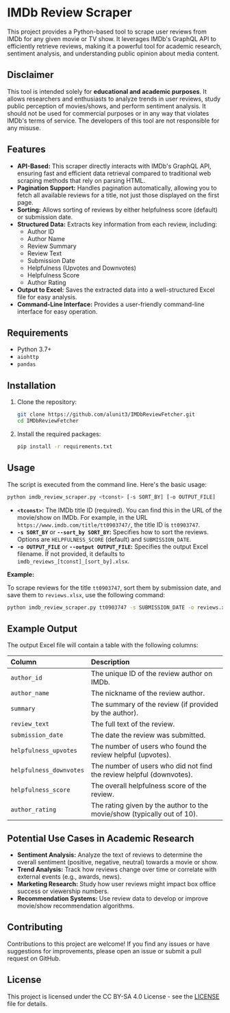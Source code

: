 # IMDb Review Scraper

This project provides a Python-based tool to scrape user reviews from IMDb for any given movie or TV show. It leverages IMDb's GraphQL API to efficiently retrieve reviews, making it a powerful tool for academic research, sentiment analysis, and understanding public opinion about media content.

## Disclaimer

This tool is intended solely for **educational and academic purposes**. It allows researchers and enthusiasts to analyze trends in user reviews, study public perception of movies/shows, and perform sentiment analysis. It should not be used for commercial purposes or in any way that violates IMDb's terms of service. The developers of this tool are not responsible for any misuse.

## Features

-   **API-Based:** This scraper directly interacts with IMDb's GraphQL API, ensuring fast and efficient data retrieval compared to traditional web scraping methods that rely on parsing HTML.
-   **Pagination Support:**  Handles pagination automatically, allowing you to fetch all available reviews for a title, not just those displayed on the first page.
-   **Sorting:**  Allows sorting of reviews by either helpfulness score (default) or submission date.
-   **Structured Data:** Extracts key information from each review, including:
    -   Author ID
    -   Author Name
    -   Review Summary
    -   Review Text
    -   Submission Date
    -   Helpfulness (Upvotes and Downvotes)
    -   Helpfulness Score
    -   Author Rating
-   **Output to Excel:** Saves the extracted data into a well-structured Excel file for easy analysis.
-   **Command-Line Interface:**  Provides a user-friendly command-line interface for easy operation.

## Requirements

-   Python 3.7+
-   `aiohttp`
-   `pandas`

## Installation

1. Clone the repository:

    ```bash
    git clone https://github.com/alunit3/IMDbReviewFetcher.git
    cd IMDbReviewFetcher
    ```
2. Install the required packages:

    ```bash
    pip install -r requirements.txt
    ```

## Usage

The script is executed from the command line. Here's the basic usage:

```bash
python imdb_review_scraper.py <tconst> [-s SORT_BY] [-o OUTPUT_FILE]
```

-   **`<tconst>`:** The IMDb title ID (required). You can find this in the URL of the movie/show on IMDb. For example, in the URL `https://www.imdb.com/title/tt0903747/`, the title ID is `tt0903747`.
-   **`-s SORT_BY`** or **`--sort_by SORT_BY`:**  Specifies how to sort the reviews. Options are `HELPFULNESS_SCORE` (default) and `SUBMISSION_DATE`.
-   **`-o OUTPUT_FILE`** or **`--output OUTPUT_FILE`:** Specifies the output Excel filename. If not provided, it defaults to `imdb_reviews_[tconst]_[sort_by].xlsx`.

**Example:**

To scrape reviews for the title `tt0903747`, sort them by submission date, and save them to `reviews.xlsx`, use the following command:

```bash
python imdb_review_scraper.py tt0903747 -s SUBMISSION_DATE -o reviews.xlsx
```

## Example Output

The output Excel file will contain a table with the following columns:

| Column              | Description                                                                                                      |
| :------------------ | :--------------------------------------------------------------------------------------------------------------- |
| `author_id`         | The unique ID of the review author on IMDb.                                                                     |
| `author_name`       | The nickname of the review author.                                                                              |
| `summary`           | The summary of the review (if provided by the author).                                                           |
| `review_text`       | The full text of the review.                                                                                     |
| `submission_date`   | The date the review was submitted.                                                                                |
| `helpfulness_upvotes` | The number of users who found the review helpful (upvotes).                                                    |
| `helpfulness_downvotes` | The number of users who did not find the review helpful (downvotes).                                       |
| `helpfulness_score` | The overall helpfulness score of the review.                                                                     |
| `author_rating`    | The rating given by the author to the movie/show (typically out of 10).                                          |

## Potential Use Cases in Academic Research

-   **Sentiment Analysis:** Analyze the text of reviews to determine the overall sentiment (positive, negative, neutral) towards a movie or show.
-   **Trend Analysis:** Track how reviews change over time or correlate with external events (e.g., awards, news).
-   **Marketing Research:** Study how user reviews might impact box office success or viewership numbers.
-   **Recommendation Systems:** Use review data to develop or improve movie/show recommendation algorithms.

## Contributing

Contributions to this project are welcome! If you find any issues or have suggestions for improvements, please open an issue or submit a pull request on GitHub.

## License

This project is licensed under the CC BY-SA 4.0 License - see the [LICENSE](LICENSE) file for details.
